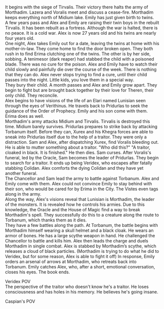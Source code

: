 It begins with the siege of Tirvalis. Their victory there halts the army of Morthadim. Lazera and Voralis meet and discuss a cease-fire. Morthadim keeps everything north of Midium lake. Emily has just given birth to twins.  
A few years pass and Alex and Emily are raising their twin boys in the rebuilt Tirvalis. It has been rebuilt as a fortress. Although the war is halted, there is no peace. It is a cold war. Alex is now 27 years old and his twins are nearly four years old.  
One night, Alex takes Emily out for a date, leaving the twins at home with his mother-in-law. They come home to find the door broken open. They both rush in to find Erima clutching one of the twins. The other is by her side, sobbing. A tenimesor (dark reaper) had stabbed the child with a poisoned blade. There was no cure for the poison. Alex and Emily have to watch their child slowly and painfully die over the course of the week. There is nothing that they can do. Alex never stops trying to find a cure, until their child passes into the night. Little kids, you love them in a special way.  
They bury their child. A month passes and Alex and Emily grow apart. They begin to fight but are brought back together by their love for Theren, their only child. They reconcile.  
Alex begins to have visions of the life of an Elari named Lunisian seen through the eyes of Verithinus. He travels back to Pridurlas to seek the guidance of the Order of Prophecy. Emily and his son come with them. Erima does as well.  
Morthadim's army attacks Midium and Tirvalis. Tirvalis is destroyed this time. Midium barely survives. Pridurlas prepares to strike back by attacking Torbanum itself. Before they can, Xurex and his Khegra forces are able to sneak into Pridurlas itself due to the help of a traitor. They were only a distraction. Sam and Alex, after dispatching Xurex, find Voralis bleeding out. He is able to mutter something about a traitor. "Who did this?" "A traitor, cloaked in black. It is finished." He then dies. Sam curses. After Voralis's funeral, led by the Oracle, Sam becomes the leader of Pridurlas. They begin to search for a traitor. It ends up being Veridex, who escapes after fatally stabbing Colidan. Alex comforts the dying Colidan and they have yet another funeral.  
The Chancellor and Sam lead the army to battle against Torbanum. Alex and Emily come with them. Alex could not convince Emily to stay behind with their son, who would be cared for by Erima in the City. The Vistes even tags along in the army.  
Along the way, Alex's visions reveal that Lunisian is Morthadim, the leader of the monsters. It is revealed how he controls his armies. Due to this knowledge, the Oracle and the House of Magic find a way to break Morthadim's spell. They successfully do this to a creature along the route to Torbanum, which thanks them as it dies.  
They have a few battles along the path. At Torbanum, the battle begins with Morthadim himself wearing a skull helmet and a black cloak. He wears an armor of bones. He has a large scythe weapon in hand. He challenged the Chancellor to battle and kills him. Alex then leads the charge and duels Morthadim in single combat. Alex is stabbed by Morthadim’s scythe, which releases a cloud of black particles. (Morthadim is trying to do what he did to Veridex, but for some reason, Alex is able to fight it off) In response, Emily orders an arsenal of arrows at Morthadim, who retreats back into Torbanum. Emily catches Alex, who, after a short, emotional conversation, closes his eyes. The book ends.  
  
Veridex POV  
The perspective of the traitor who doesn't know he's a traitor. He loses consciousness and has holes in his memory. He believes he's going insane.  
  
Caspian's POV